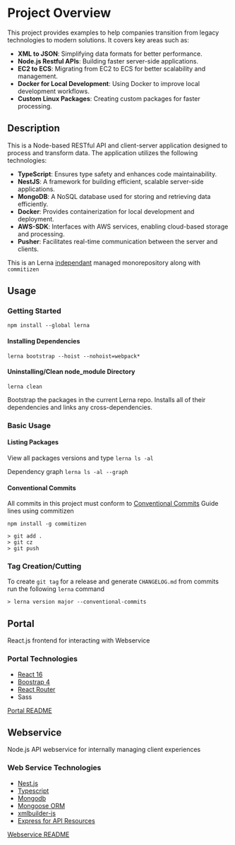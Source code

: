 # Project Overview

This project provides examples to help companies transition from legacy technologies to modern solutions. It covers key areas such as:

- **XML to JSON**: Simplifying data formats for better performance.
- **Node.js Restful APIs**: Building faster server-side applications.
- **EC2 to ECS**: Migrating from EC2 to ECS for better scalability and management.
- **Docker for Local Development**: Using Docker to improve local development workflows.
- **Custom Linux Packages**: Creating custom packages for faster processing.

## Description

This is a Node-based RESTful API and client-server application designed to process and transform data. The application utilizes the following technologies:

- **TypeScript**: Ensures type safety and enhances code maintainability.
- **NestJS**: A framework for building efficient, scalable server-side applications.
- **MongoDB**: A NoSQL database used for storing and retrieving data efficiently.
- **Docker**: Provides containerization for local development and deployment.
- **AWS-SDK**: Interfaces with AWS services, enabling cloud-based storage and processing.
- **Pusher**: Facilitates real-time communication between the server and clients.

This is an Lerna [independant](https://github.com/lerna/lerna/tree/master/commands/init#--independent) managed monorepository along with `commitizen`

## Usage

### Getting Started

`npm install --global lerna`

#### Installing Dependencies

`lerna bootstrap --hoist --nohoist=webpack*`

#### Uninstalling/Clean node_module Directory

`lerna clean`

Bootstrap the packages in the current Lerna repo. Installs all of their dependencies and links any cross-dependencies.

### Basic Usage

#### Listing Packages

View all packages versions and type `lerna ls -al`

Dependency graph `lerna ls -al --graph`

#### Conventional Commits

All commits in this project must conform to [Conventional Commits](https://conventionalcommits.org) Guide lines using commitizen

`npm install -g commitizen`

```shell
> git add .
> git cz
> git push
```

### Tag Creation/Cutting

To create `git tag` for a release and generate `CHANGELOG.md` from commits run the following `lerna` command

```shell
> lerna version major --conventional-commits
```

## Portal

React.js frontend for interacting with Webservice

### Portal Technologies

- [React 16](https://reactjs.org/docs/getting-started.html)
- [Boostrap 4](https://react-bootstrap.github.io/getting-started/why-react-bootstrap/)
- [React Router](https://reacttraining.com/react-router/web/guides/quick-start)
- Sass

[Portal README](portal/)

## Webservice

Node.js API webservice for internally managing client experiences

### Web Service Technologies

- [Nest.js](https://docs.nestjs.com/)
- [Typescript](https://www.typescriptlang.org/docs/handbook/basic-types.html)
- [Mongodb](https://www.mongodb.com/)
- [Mongoose ORM](https://mongoosejs.com/)
- [xmlbuilder-js](https://github.com/oozcitak/xmlbuilder-js/wiki)
- [Express for API Resources](https://bitbucket.org/truechoicesolutions/portal-webservice/wiki/API%20Endpoint%20Naming)

[Webservice README](webservice/)

```

```
